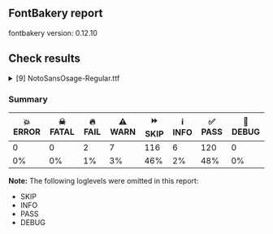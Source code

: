 ## FontBakery report

fontbakery version: 0.12.10





## Check results



<details><summary>[9] NotoSansOsage-Regular.ttf</summary>
<div>
<details>
    <summary>🔥 <b>FAIL</b> Shapes languages in all GF glyphsets. <a href="https://fontbakery.readthedocs.io/en/stable/fontbakery/checks/googlefonts.glyphset.html#"></a></summary>
    <div>







* 🔥 **FAIL** <p>GF_Latin_Core glyphset:</p>
<table>
<thead>
<tr>
<th align="left">Language</th>
<th align="left">FAIL messages</th>
</tr>
</thead>
<tbody>
<tr>
<td align="left">nl_Latn (Dutch)</td>
<td align="left">Shaper didn't attach acutecomb to J</td>
</tr>
<tr>
<td align="left">^</td>
<td align="left">Shaper didn't attach acutecomb to uni0237</td>
</tr>
</tbody>
</table>
 [code: failed-language-shaping]



</div>
</details>

<details>
    <summary>🔥 <b>FAIL</b> Check for presence of an ARTICLE.en_us.html file <a href="https://fontbakery.readthedocs.io/en/stable/fontbakery/checks/googlefonts.description.html#"></a></summary>
    <div>







* 🔥 **FAIL** <p>This is a Noto font but it lacks an ARTICLE.en_us.html file.</p>
 [code: missing-article]



* 🔥 **FAIL** <p>This is a Noto font but it lacks a DESCRIPTION.en_us.html file.</p>
 [code: missing-description]



</div>
</details>

<details>
    <summary>⚠️ <b>WARN</b> Check if each glyph has the recommended amount of contours. <a href="https://fontbakery.readthedocs.io/en/stable/fontbakery/checks/universal.html#"></a></summary>
    <div>







* ⚠️ **WARN** <p>This check inspects the glyph outlines and detects the total number of contours in each of them. The expected values are infered from the typical ammounts of contours observed in a large collection of reference font families. The divergences listed below may simply indicate a significantly different design on some of your glyphs. On the other hand, some of these may flag actual bugs in the font such as glyphs mapped to an incorrect codepoint. Please consider reviewing the design and codepoint assignment of these to make sure they are correct.</p>
<p>The following glyphs do not have the recommended number of contours:</p>
<pre><code>- Glyph name: aogonek	Contours detected: 3	Expected: 2

- Glyph name: uogonek	Contours detected: 2	Expected: 1

- Glyph name: aogonek	Contours detected: 3	Expected: 2

- Glyph name: uogonek	Contours detected: 2	Expected: 1
</code></pre>
 [code: contour-count]



</div>
</details>

<details>
    <summary>⚠️ <b>WARN</b> Check font contains no unreachable glyphs <a href="https://fontbakery.readthedocs.io/en/stable/fontbakery/checks/universal.glyphset.html#"></a></summary>
    <div>







* ⚠️ **WARN** <p>The following glyphs could not be reached by codepoint or substitution rules:</p>
<pre><code>- uni0304.1

- uni030B.1
</code></pre>
 [code: unreachable-glyphs]



</div>
</details>

<details>
    <summary>⚠️ <b>WARN</b> Validate size, and resolution of article images, and ensure article page has minimum length and includes visual assets. <a href="https://fontbakery.readthedocs.io/en/stable/fontbakery/checks/googlefonts.article.html#"></a></summary>
    <div>







* ⚠️ **WARN** <p>Family metadata at fonts/NotoSansOsage/googlefonts/ttf does not have an article.</p>
 [code: lacks-article]



</div>
</details>

<details>
    <summary>⚠️ <b>WARN</b> Check for codepoints not covered by METADATA subsets. <a href="https://fontbakery.readthedocs.io/en/stable/fontbakery/checks/googlefonts.subsets.html#"></a></summary>
    <div>







* ⚠️ **WARN** <p>The following codepoints supported by the font are not covered by
any subsets defined in the font's metadata file, and will never
be served. You can solve this by either manually adding additional
subset declarations to METADATA.pb, or by editing the glyphset
definitions.</p>
<ul>
<li>U+02D8 BREVE: try adding one of: yi, canadian-aboriginal</li>
<li>U+02D9 DOT ABOVE: try adding one of: yi, canadian-aboriginal</li>
<li>U+02DB OGONEK: try adding one of: yi, canadian-aboriginal</li>
<li>U+0302 COMBINING CIRCUMFLEX ACCENT: try adding one of: tifinagh, math, coptic, cherokee</li>
<li>U+0306 COMBINING BREVE: try adding one of: tifinagh, old-permic</li>
<li>U+0307 COMBINING DOT ABOVE: try adding one of: duployan, math, todhri, syriac, hebrew, tai-le, malayalam, tifinagh, coptic, canadian-aboriginal, old-permic</li>
<li>U+030A COMBINING RING ABOVE: try adding one of: duployan, syriac</li>
<li>U+030C COMBINING CARON: try adding one of: tai-le, cherokee</li>
<li>U+0326 COMBINING COMMA BELOW: try adding math</li>
<li>U+0327 COMBINING CEDILLA: try adding math</li>
<li>U+0328 COMBINING OGONEK: not included in any glyphset definition</li>
</ul>
<p>Or you can add the above codepoints to one of the subsets supported by the font: <code>latin</code>, <code>latin-ext</code>, <code>osage</code></p>
 [code: unreachable-subsetting]



</div>
</details>

<details>
    <summary>⚠️ <b>WARN</b> Ensure soft_dotted characters lose their dot when combined with marks that replace the dot. <a href="https://fontbakery.readthedocs.io/en/stable/fontbakery/checks/shaping.html#"></a></summary>
    <div>







* ⚠️ **WARN** <p>The dot of soft dotted characters used in orthographies <em>must</em> disappear in the following strings: i̋ j̄ į̀ į́ į̂ į̃ į̄ į̌</p>
<p>The dot of soft dotted characters <em>should</em> disappear in other cases, for example: i̦̋ i̧̋ j̋ j̦̄ j̦̋ j̧̄ j̧̋ j̨̄ j̨̋ į̆ į̇ į̈ į̊ į̋ į̦̀ į̦́ į̦̂ į̦̃ į̦̄ į̦̆</p>
<p>Your font fully covers the following languages that require the soft-dotted feature: Lithuanian (Latn, 2,357,094 speakers).</p>
<p>Your font does <em>not</em> cover the following languages that require the soft-dotted feature: Belarusian (Cyrl, 10,064,517 speakers), Yala (Latn, 200,000 speakers), Fur (Latn, 1,230,163 speakers), Bafut (Latn, 158,146 speakers), Kaska (Latn, 125 speakers), Makaa (Latn, 221,000 speakers), Nateni (Latn, 100,000 speakers), Dan (Latn, 1,099,244 speakers), Mango (Latn, 77,000 speakers), Nzakara (Latn, 50,000 speakers), Ebira (Latn, 2,200,000 speakers), Kpelle, Guinea (Latn, 622,000 speakers), Teke-Ebo (Latn, 260,000 speakers), Heiltsuk (Latn, 300 speakers), Ukrainian (Cyrl, 29,273,587 speakers), Han (Latn, 6 speakers), Zapotec (Latn, 490,000 speakers), Basaa (Latn, 332,940 speakers), Lugbara (Latn, 2,200,000 speakers), Aghem (Latn, 38,843 speakers), Southern Kisi (Latn, 360,000 speakers), Gulay (Latn, 250,478 speakers), Ijo, Southeast (Latn, 2,471,000 speakers), Vute (Latn, 21,000 speakers), Bete-Bendi (Latn, 100,000 speakers), Avokaya (Latn, 100,000 speakers), Cicipu (Latn, 44,000 speakers), Ngbaka (Latn, 1,020,000 speakers), Ekpeye (Latn, 226,000 speakers), South Central Banda (Latn, 244,000 speakers), Kom (Latn, 360,685 speakers), Mundani (Latn, 34,000 speakers), Mfumte (Latn, 79,000 speakers), Ejagham (Latn, 120,000 speakers), Koonzime (Latn, 40,000 speakers), Igbo (Latn, 27,823,640 speakers), Dii (Latn, 71,000 speakers), Ma’di (Latn, 584,000 speakers), Dutch (Latn, 31,709,104 speakers), Sar (Latn, 500,000 speakers), Navajo (Latn, 166,319 speakers).</p>
 [code: soft-dotted]



</div>
</details>

<details>
    <summary>⚠️ <b>WARN</b> Are any segments inordinately short? <a href="https://fontbakery.readthedocs.io/en/stable/fontbakery/checks/outline.html#"></a></summary>
    <div>







* ⚠️ **WARN** <p>The following glyphs have segments which seem very short:</p>
<pre><code>* u104B4 (U+104B4) contains a short segment L&lt;&lt;368.0,149.0&gt;--&lt;351.0,149.0&gt;&gt;

* u104B9 (U+104B9) contains a short segment B&lt;&lt;637.0,725.0&gt;-&lt;642.0,725.0&gt;-&lt;646.0,724.5&gt;&gt;

* u104B9 (U+104B9) contains a short segment B&lt;&lt;646.0,724.5&gt;-&lt;650.0,724.0&gt;-&lt;654.0,724.0&gt;&gt;

* u104B9 (U+104B9) contains a short segment L&lt;&lt;641.0,646.0&gt;--&lt;633.0,646.0&gt;&gt;

* u104BC (U+104BC) contains a short segment B&lt;&lt;356.0,433.0&gt;-&lt;361.0,434.0&gt;-&lt;365.5,434.0&gt;&gt;

* u104BC (U+104BC) contains a short segment B&lt;&lt;365.5,434.0&gt;-&lt;370.0,434.0&gt;-&lt;374.0,434.0&gt;&gt;

* u104BD (U+104BD) contains a short segment B&lt;&lt;356.0,433.0&gt;-&lt;361.0,434.0&gt;-&lt;365.5,434.0&gt;&gt;

* u104BD (U+104BD) contains a short segment B&lt;&lt;365.5,434.0&gt;-&lt;370.0,434.0&gt;-&lt;374.0,434.0&gt;&gt;

* u104BE (U+104BE) contains a short segment B&lt;&lt;356.0,433.0&gt;-&lt;361.0,434.0&gt;-&lt;365.5,434.0&gt;&gt;

* u104BE (U+104BE) contains a short segment B&lt;&lt;365.5,434.0&gt;-&lt;370.0,434.0&gt;-&lt;374.0,434.0&gt;&gt;

* u104C0 (U+104C0) contains a short segment B&lt;&lt;598.0,649.0&gt;-&lt;589.0,649.0&gt;-&lt;580.5,649.0&gt;&gt;

* u104C0 (U+104C0) contains a short segment B&lt;&lt;580.5,649.0&gt;-&lt;572.0,649.0&gt;-&lt;564.0,648.0&gt;&gt;

* u104C7 (U+104C7) contains a short segment B&lt;&lt;389.0,384.0&gt;-&lt;380.0,384.0&gt;-&lt;372.0,384.0&gt;&gt;

* u104C7 (U+104C7) contains a short segment B&lt;&lt;372.0,384.0&gt;-&lt;364.0,384.0&gt;-&lt;356.0,383.0&gt;&gt;

* u104CB (U+104CB) contains a short segment L&lt;&lt;313.0,257.0&gt;--&lt;319.0,258.0&gt;&gt;

* u104E1 (U+104E1) contains a short segment B&lt;&lt;496.0,546.0&gt;-&lt;498.0,546.0&gt;-&lt;505.5,546.0&gt;&gt;

* u104E1 (U+104E1) contains a short segment B&lt;&lt;509.0,467.0&gt;-&lt;506.0,467.0&gt;-&lt;504.5,467.5&gt;&gt;

* u104E1 (U+104E1) contains a short segment B&lt;&lt;504.5,467.5&gt;-&lt;503.0,468.0&gt;-&lt;495.0,468.0&gt;&gt;

* u104E4 (U+104E4) contains a short segment B&lt;&lt;314.0,335.0&gt;-&lt;318.0,336.0&gt;-&lt;321.5,336.0&gt;&gt;

* u104E4 (U+104E4) contains a short segment B&lt;&lt;321.5,336.0&gt;-&lt;325.0,336.0&gt;-&lt;329.0,336.0&gt;&gt;

* u104E5 (U+104E5) contains a short segment B&lt;&lt;314.0,335.0&gt;-&lt;318.0,336.0&gt;-&lt;321.5,336.0&gt;&gt;

* u104E5 (U+104E5) contains a short segment B&lt;&lt;321.5,336.0&gt;-&lt;325.0,336.0&gt;-&lt;329.0,336.0&gt;&gt;

* u104E6 (U+104E6) contains a short segment B&lt;&lt;314.0,335.0&gt;-&lt;318.0,336.0&gt;-&lt;321.5,336.0&gt;&gt;

* u104E6 (U+104E6) contains a short segment B&lt;&lt;321.5,336.0&gt;-&lt;325.0,336.0&gt;-&lt;329.0,336.0&gt;&gt;

* u104E8 (U+104E8) contains a short segment B&lt;&lt;572.0,470.0&gt;-&lt;565.0,470.0&gt;-&lt;558.0,469.5&gt;&gt;

* u104E8 (U+104E8) contains a short segment B&lt;&lt;558.0,469.5&gt;-&lt;551.0,469.0&gt;-&lt;543.0,469.0&gt;&gt;

* u104EF (U+104EF) contains a short segment B&lt;&lt;342.0,299.0&gt;-&lt;332.0,299.0&gt;-&lt;322.0,298.5&gt;&gt;

* u104EF (U+104EF) contains a short segment B&lt;&lt;322.0,298.5&gt;-&lt;312.0,298.0&gt;-&lt;303.0,297.0&gt;&gt;

* u104F5 (U+104F5) contains a short segment L&lt;&lt;277.0,322.0&gt;--&lt;279.0,322.0&gt;&gt;

* M (U+004D) contains a short segment L&lt;&lt;177.0,626.0&gt;--&lt;173.0,626.0&gt;&gt;

* M (U+004D) contains a short segment L&lt;&lt;450.0,129.0&gt;--&lt;454.0,129.0&gt;&gt;

* N (U+004E) contains a short segment L&lt;&lt;176.0,593.0&gt;--&lt;172.0,593.0&gt;&gt;

* N (U+004E) contains a short segment L&lt;&lt;582.0,123.0&gt;--&lt;586.0,123.0&gt;&gt;

* Nacute (U+0143) contains a short segment L&lt;&lt;176.0,593.0&gt;--&lt;172.0,593.0&gt;&gt;

* Nacute (U+0143) contains a short segment L&lt;&lt;582.0,123.0&gt;--&lt;586.0,123.0&gt;&gt;

* Ncaron (U+0147) contains a short segment L&lt;&lt;176.0,593.0&gt;--&lt;172.0,593.0&gt;&gt;

* Ncaron (U+0147) contains a short segment L&lt;&lt;582.0,123.0&gt;--&lt;586.0,123.0&gt;&gt;

* uni0145 (U+0145) contains a short segment L&lt;&lt;176.0,593.0&gt;--&lt;172.0,593.0&gt;&gt;

* uni0145 (U+0145) contains a short segment L&lt;&lt;582.0,123.0&gt;--&lt;586.0,123.0&gt;&gt;

* Ntilde (U+00D1) contains a short segment L&lt;&lt;176.0,593.0&gt;--&lt;172.0,593.0&gt;&gt;

* Ntilde (U+00D1) contains a short segment L&lt;&lt;582.0,123.0&gt;--&lt;586.0,123.0&gt;&gt;

* Q (U+0051) contains a short segment B&lt;&lt;416.0,-9.0&gt;-&lt;410.0,-9.0&gt;-&lt;403.5,-9.5&gt;&gt;

* Q (U+0051) contains a short segment B&lt;&lt;403.5,-9.5&gt;-&lt;397.0,-10.0&gt;-&lt;391.0,-10.0&gt;&gt;

* Uogonek (U+0172) contains a short segment B&lt;&lt;539.5,-158.5&gt;-&lt;551.0,-156.0&gt;-&lt;559.0,-155.0&gt;&gt;

* W (U+0057) contains a short segment B&lt;&lt;468.0,577.5&gt;-&lt;463.0,600.0&gt;-&lt;461.0,609.0&gt;&gt;

* Wacute (U+1E82) contains a short segment B&lt;&lt;468.0,577.5&gt;-&lt;463.0,600.0&gt;-&lt;461.0,609.0&gt;&gt;

* Wcircumflex (U+0174) contains a short segment B&lt;&lt;468.0,577.5&gt;-&lt;463.0,600.0&gt;-&lt;461.0,609.0&gt;&gt;

* Wdieresis (U+1E84) contains a short segment B&lt;&lt;468.0,577.5&gt;-&lt;463.0,600.0&gt;-&lt;461.0,609.0&gt;&gt;

* Wgrave (U+1E80) contains a short segment B&lt;&lt;468.0,577.5&gt;-&lt;463.0,600.0&gt;-&lt;461.0,609.0&gt;&gt;

* a (U+0061) contains a short segment L&lt;&lt;399.0,76.0&gt;--&lt;395.0,76.0&gt;&gt;

* aacute (U+00E1) contains a short segment L&lt;&lt;399.0,76.0&gt;--&lt;395.0,76.0&gt;&gt;

* abreve (U+0103) contains a short segment L&lt;&lt;399.0,76.0&gt;--&lt;395.0,76.0&gt;&gt;

* acircumflex (U+00E2) contains a short segment L&lt;&lt;399.0,76.0&gt;--&lt;395.0,76.0&gt;&gt;

* adieresis (U+00E4) contains a short segment L&lt;&lt;399.0,76.0&gt;--&lt;395.0,76.0&gt;&gt;

* agrave (U+00E0) contains a short segment L&lt;&lt;399.0,76.0&gt;--&lt;395.0,76.0&gt;&gt;

* amacron (U+0101) contains a short segment L&lt;&lt;399.0,76.0&gt;--&lt;395.0,76.0&gt;&gt;

* aogonek (U+0105) contains a short segment L&lt;&lt;399.0,76.0&gt;--&lt;395.0,76.0&gt;&gt;

* aring (U+00E5) contains a short segment L&lt;&lt;399.0,76.0&gt;--&lt;395.0,76.0&gt;&gt;

* at (U+0040) contains a short segment B&lt;&lt;613.0,293.0&gt;-&lt;612.0,275.0&gt;-&lt;612.0,267.5&gt;&gt;

* at (U+0040) contains a short segment B&lt;&lt;612.0,267.5&gt;-&lt;612.0,260.0&gt;-&lt;612.0,257.0&gt;&gt;

* atilde (U+00E3) contains a short segment L&lt;&lt;399.0,76.0&gt;--&lt;395.0,76.0&gt;&gt;

* d (U+0064) contains a short segment L&lt;&lt;446.0,72.0&gt;--&lt;442.0,72.0&gt;&gt;

* dcaron (U+010F) contains a short segment L&lt;&lt;446.0,72.0&gt;--&lt;442.0,72.0&gt;&gt;

* dcroat (U+0111) contains a short segment L&lt;&lt;445.0,72.0&gt;--&lt;441.0,72.0&gt;&gt;

* Euro (U+20AC) contains a short segment B&lt;&lt;184.0,390.0&gt;-&lt;183.0,380.0&gt;-&lt;183.0,371.0&gt;&gt;

* Euro (U+20AC) contains a short segment B&lt;&lt;183.0,371.0&gt;-&lt;183.0,362.0&gt;-&lt;183.0,352.0&gt;&gt;

* Euro (U+20AC) contains a short segment B&lt;&lt;183.0,352.0&gt;-&lt;183.0,343.0&gt;-&lt;183.0,332.5&gt;&gt;

* Euro (U+20AC) contains a short segment B&lt;&lt;183.0,332.5&gt;-&lt;183.0,322.0&gt;-&lt;184.0,311.0&gt;&gt;

* Euro (U+20AC) contains a short segment B&lt;&lt;95.0,311.0&gt;-&lt;94.0,323.0&gt;-&lt;94.0,331.0&gt;&gt;

* Euro (U+20AC) contains a short segment B&lt;&lt;94.0,331.0&gt;-&lt;94.0,339.0&gt;-&lt;94.0,352.0&gt;&gt;

* Euro (U+20AC) contains a short segment B&lt;&lt;94.0,352.0&gt;-&lt;94.0,363.0&gt;-&lt;94.5,373.5&gt;&gt;

* Euro (U+20AC) contains a short segment B&lt;&lt;94.5,373.5&gt;-&lt;95.0,384.0&gt;-&lt;95.0,390.0&gt;&gt;

* germandbls (U+00DF) contains a short segment B&lt;&lt;382.0,412.0&gt;-&lt;382.0,399.0&gt;-&lt;388.5,388.0&gt;&gt;

* m (U+006D) contains a short segment L&lt;&lt;169.0,463.0&gt;--&lt;174.0,463.0&gt;&gt;

* n (U+006E) contains a short segment L&lt;&lt;169.0,463.0&gt;--&lt;174.0,463.0&gt;&gt;

* nacute (U+0144) contains a short segment L&lt;&lt;169.0,463.0&gt;--&lt;174.0,463.0&gt;&gt;

* ncaron (U+0148) contains a short segment L&lt;&lt;169.0,463.0&gt;--&lt;174.0,463.0&gt;&gt;

* uni0146 (U+0146) contains a short segment L&lt;&lt;169.0,463.0&gt;--&lt;174.0,463.0&gt;&gt;

* ntilde (U+00F1) contains a short segment L&lt;&lt;169.0,463.0&gt;--&lt;174.0,463.0&gt;&gt;

* p (U+0070) contains a short segment L&lt;&lt;169.0,463.0&gt;--&lt;173.0,463.0&gt;&gt;

* r (U+0072) contains a short segment L&lt;&lt;167.0,438.0&gt;--&lt;171.0,438.0&gt;&gt;

* racute (U+0155) contains a short segment L&lt;&lt;167.0,438.0&gt;--&lt;171.0,438.0&gt;&gt;

* rcaron (U+0159) contains a short segment L&lt;&lt;167.0,438.0&gt;--&lt;171.0,438.0&gt;&gt;

* trademark (U+2122) contains a short segment L&lt;&lt;386.0,633.0&gt;--&lt;382.0,633.0&gt;&gt;

* two (U+0032) contains a short segment L&lt;&lt;159.0,84.0&gt;--&lt;159.0,80.0&gt;&gt;

* u (U+0075) contains a short segment L&lt;&lt;448.0,71.0&gt;--&lt;444.0,71.0&gt;&gt;

* uacute (U+00FA) contains a short segment L&lt;&lt;448.0,71.0&gt;--&lt;444.0,71.0&gt;&gt;

* ucircumflex (U+00FB) contains a short segment L&lt;&lt;448.0,71.0&gt;--&lt;444.0,71.0&gt;&gt;

* udieresis (U+00FC) contains a short segment L&lt;&lt;448.0,71.0&gt;--&lt;444.0,71.0&gt;&gt;

* ugrave (U+00F9) contains a short segment L&lt;&lt;448.0,71.0&gt;--&lt;444.0,71.0&gt;&gt;

* uhungarumlaut (U+0171) contains a short segment L&lt;&lt;448.0,71.0&gt;--&lt;444.0,71.0&gt;&gt;

* umacron (U+016B) contains a short segment L&lt;&lt;448.0,71.0&gt;--&lt;444.0,71.0&gt;&gt;

* uogonek (U+0173) contains a short segment L&lt;&lt;448.0,71.0&gt;--&lt;444.0,71.0&gt;&gt;

* uring (U+016F) contains a short segment L&lt;&lt;448.0,71.0&gt;--&lt;444.0,71.0&gt;&gt;
</code></pre>
 [code: found-short-segments]



</div>
</details>

<details>
    <summary>⚠️ <b>WARN</b> Ensure fonts have ScriptLangTags declared on the 'meta' table. <a href="https://fontbakery.readthedocs.io/en/stable/fontbakery/checks/googlefonts.meta.html#"></a></summary>
    <div>







* ⚠️ **WARN** <p>This font file does not have a 'meta' table.</p>
 [code: lacks-meta-table]



</div>
</details>
</div>
</details>




### Summary

| 💥 ERROR | ☠ FATAL | 🔥 FAIL | ⚠️ WARN | ⏩ SKIP | ℹ️ INFO | ✅ PASS | 🔎 DEBUG | 
| ---|---|---|---|---|---|---|---|
| 0 | 0 | 2 | 7 | 116 | 6 | 120 | 0 | 
| 0% | 0% | 1% | 3% | 46% | 2% | 48% | 0% | 



**Note:** The following loglevels were omitted in this report:


* SKIP
* INFO
* PASS
* DEBUG

